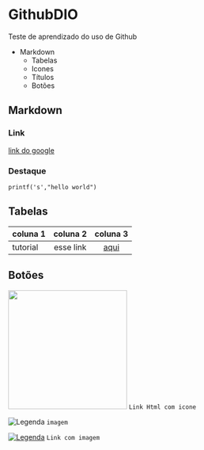 # GithubDIO
Teste de aprendizado do uso de Github

* Markdown 
  * Tabelas
  * Icones
  * Títulos
  * Botões

## Markdown

### Link
[link do google](https://www.google.com)

### Destaque
`printf('s',"hello world")`

## Tabelas

|coluna 1|coluna 2|coluna 3|
|----------|:-------------:|:------:|
|tutorial|esse link|[aqui](https://github.com/luong-komorebi/Markdown-Tutorial/blob/master/README_pt-BR.md)|

## Botões

<a src='https://insomnia.rest'><img src='https://user-images.githubusercontent.com/2575745/67964810-4d9a2980-fbd7-11e9-8cf7-661ded187ee6.png' width="240" height="240"></a> `Link Html com icone`

![Legenda](https://user-images.githubusercontent.com/2575745/67964810-4d9a2980-fbd7-11e9-8cf7-661ded187ee6.png) `imagem`

[![Legenda](https://user-images.githubusercontent.com/2575745/67964810-4d9a2980-fbd7-11e9-8cf7-661ded187ee6.png)](https://insomnia.rest) `Link com imagem`
